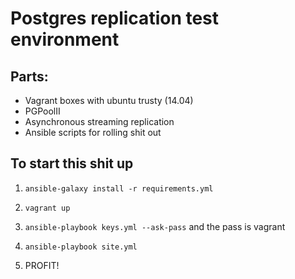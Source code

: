 # Postgres replication test environment

## Parts:

+ Vagrant boxes with ubuntu trusty (14.04)
+ PGPoolII
+ Asynchronous streaming replication
+ Ansible scripts for rolling shit out

## To start this shit up

1) ``` ansible-galaxy install -r requirements.yml ```

2) ```vagrant up```

3) ```ansible-playbook keys.yml --ask-pass``` and the pass is vagrant

4) ```ansible-playbook site.yml```

5) PROFIT!
